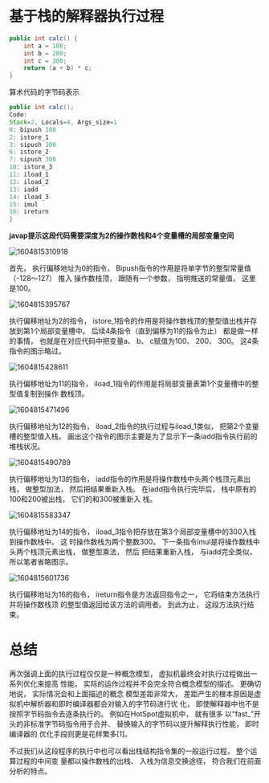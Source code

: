 # 基于栈的解释器执行过程 

```java
public int calc() {
    int a = 100;
    int b = 200;
    int c = 300;
    return (a + b) * c;
}
```

算术代码的字节码表示 

```java
public int calc();
Code:
Stack=2, Locals=4, Args_size=1
0: bipush 100
2: istore_1
3: sipush 200
6: istore_2
7: sipush 300
10: istore_3
11: iload_1
12: iload_2
13: iadd
14: iload_3
15: imul
16: ireturn
}
```

**javap提示这段代码需要深度为2的操作数栈和4个变量槽的局部变量空间** 



![1604815310918](E:\soft\Typora\img\1604815310918.png)

首先， 执行偏移地址为0的指令， Bipush指令的作用是将单字节的整型常量值（-128～127） 推入
操作数栈顶， 跟随有一个参数， 指明推送的常量值， 这里是100。 

![1604815395767](E:\soft\Typora\img\1604815395767.png)

执行偏移地址为2的指令， istore_1指令的作用是将操作数栈顶的整型值出栈并存放到第1个局部变量槽中。 后续4条指令（直到偏移为11的指令为止） 都是做一样的事情， 也就是在对应代码中把变量a、 b、 c赋值为100、 200、 300。 这4条指令的图示略过。 

![1604815428611](E:\soft\Typora\img\1604815428611.png)

执行偏移地址为11的指令， iload_1指令的作用是将局部变量表第1个变量槽中的整型值复制到操作
数栈顶。 

![1604815471496](E:\soft\Typora\img\1604815471496.png)

执行偏移地址为12的指令， iload_2指令的执行过程与iload_1类似， 把第2个变量槽的整型值入栈。
画出这个指令的图示主要是为了显示下一条iadd指令执行前的堆栈状况。 

![1604815490789](E:\soft\Typora\img\1604815490789.png)

执行偏移地址为13的指令， iadd指令的作用是将操作数栈中头两个栈顶元素出栈， 做整型加法，
然后把结果重新入栈。 在iadd指令执行完毕后， 栈中原有的100和200被出栈， 它们的和300被重新入
栈。 

![1604815583347](E:\soft\Typora\img\1604815583347.png)

执行偏移地址为14的指令， iload_3指令把存放在第3个局部变量槽中的300入栈到操作数栈中。 这
时操作数栈为两个整数300。 下一条指令imul是将操作数栈中头两个栈顶元素出栈， 做整型乘法， 然后
把结果重新入栈， 与iadd完全类似， 所以笔者省略图示。 

![1604815601736](E:\soft\Typora\img\1604815601736.png)

执行偏移地址为16的指令， ireturn指令是方法返回指令之一， 它将结束方法执行并将操作数栈顶
的整型值返回给该方法的调用者。 到此为止， 这段方法执行结束。 

# 总结

再次强调上面的执行过程仅仅是一种概念模型， 虚拟机最终会对执行过程做出一系列优化来提高
性能， 实际的运作过程并不会完全符合概念模型的描述。 更确切地说， 实际情况会和上面描述的概念
模型差距非常大， 差距产生的根本原因是虚拟机中解析器和即时编译器都会对输入的字节码进行优
化， 即使解释器中也不是按照字节码指令去逐条执行的。 例如在HotSpot虚拟机中， 就有很多
以“fast_”开头的非标准字节码指令用于合并、 替换输入的字节码以提升解释执行性能， 即时编译器的
优化手段则更是花样繁多[1]。 

不过我们从这段程序的执行中也可以看出栈结构指令集的一般运行过程， 整个运算过程的中间变
量都以操作数栈的出栈、 入栈为信息交换途径， 符合我们在前面分析的特点。 